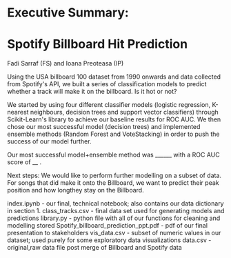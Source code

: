 # Executive Summary:
# Spotify Billboard Hit Prediction
Fadi Sarraf (FS) and Ioana Preoteasa (IP)

Using the USA billboard 100 dataset from 1990 onwards and data collected from Spotify's API, we built a series of classification models to predict whether a track will make it on the billboard. Is it hot or not?

We started by using four different classifier models (logistic regression, K-nearest neighbours, decision trees and support vector classifiers) through Scikit-Learn's library to achieve our baseline results for ROC AUC. We then chose our most successful model (decision trees) and implemented ensemble methods (Random Forest and VoteStacking) in order to push the success of our model further. 

Our most successful model+ensemble method was  ______ with a ROC AUC score of __ .

Next steps:
We would like to perform further modelling on a subset of data. For songs that did make it onto the Billboard, we want to predict their peak position and how longthey stay on the Billboard. 

index.ipynb - our final, technical notebook; also contains our data dictionary in section 1.
class_tracks.csv - final data set used for generating models and predictions
library.py - python file with all of our functions for cleaning and modelling stored
Spotify_billboard_prediction_ppt.pdf - pdf of our final presentation to stakeholders
vis_data.csv - subset of numeric values in our dataset; used purely for some exploratory data visualizations
data.csv - original,raw data file post merge of Billboard and Spotify data
